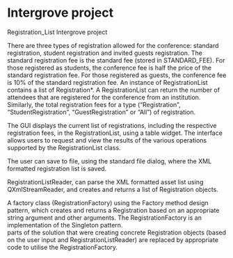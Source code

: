 # Intergrove project
Registration_List
Intergrove project

There are three types of registration allowed for the conference: standard registration, student registration and invited guests registration. The standard registration fee is the 
standard fee (stored in STANDARD_FEE). For those registered as students, the conference fee is half the price of the standard registration fee. For those registered as 
guests, the conference fee is 10% of the standard registration fee. An instance of RegistrationList contains a list of Registration*. 
A RegistrationList can return the number of attendees that are registered for the conference from an 
institution. Similarly, the total registration fees for a type (“Registration”, “StudentRegistration”, “GuestRegistration” or “All”) of registration.

The GUI displays the current list of registrations, including the respective registration fees, in the 
RegistrationList, using a table widget. The interface allows users to request and view the results of the various operations supported by the 
RegistrationList class.  

The user can save to file, using the standard file dialog, where the XML formatted registration list is saved. 

RegistrationListReader, can parse the XML formatted asset list using QXmlStreamReader, and creates and returns a list of Registration objects.  

A factory class (RegistrationFactory) using the Factory method design pattern, which creates and returns a Registration based on an appropriate string 
argument and other arguments. The RegistrationFactory is an implementation of the Singleton pattern.   
parts of the solution that were creating concrete Registration objects (based on the user input and 
RegistrationListReader) are replaced by appropriate code to utilise the RegistrationFactory. 
